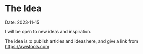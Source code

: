 # The Idea
Date: 2023-11-15

I will be open to new ideas and inspiration.



The idea is to publish articles and ideas here, and give a link from https://awwtools.com

